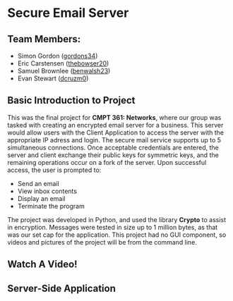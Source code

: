 # Secure Email Server
## Team Members:
- Simon Gordon ([gordons34](https://github.com/gordons34))
- Eric Carstensen ([thebowser20](https://github.com/E-Carstensen))
- Samuel Brownlee ([benwalsh23](https://github.com/brownleg))
- Evan Stewart ([dcruzm0](https://github.com/stewarte19))

## Basic Introduction to Project
This was the final project for **CMPT 361: Networks**, where our group was tasked with creating an encrypted email server for a business. This server would allow users with the Client Application to access the server with the appropriate IP adress and login. The secure mail service supports up to 5 simultaneous connections. Once acceptable credentials are entered, the server and client exchange their public keys for symmetric keys, and the remaining operations occur on a fork of the server. Upon successful access, the user is prompted to:
- Send an email
- View inbox contents
- Display an email
- Terminate the program

The project was developed in Python, and used the library **Crypto** to assist in encryption. Messages were tested in size up to 1 million bytes, as that was our set cap for the application. This project had no GUI component, so videos and pictures of the project will be from the command line.

## Watch A Video!

[](https://github.com/Gordons34Repo/Secure-Email-Server/assets/135652713/0bc859ce-5266-43e2-8f95-ad7bc79528ef)

## Server-Side Application

